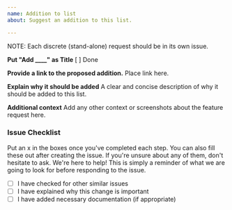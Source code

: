 ```yaml
---
name: Addition to list
about: Suggest an addition to this list.

---
```


NOTE: Each discrete (stand-alone) request should be in its own issue.

**Put "Add ____" as Title**
 [ ] Done

**Provide a link to the proposed addition.**
Place link here.

**Explain why it should be added**
A clear and concise description of why it should be added to this list.

**Additional context**
Add any other context or screenshots about the feature request here.

### Issue Checklist

Put an x in the boxes once you've completed each step. You can also fill these out after creating the issue. If you're unsure about any of them, don't hesitate to ask. We're here to help! This is simply a reminder of what we are going to look for before responding to the issue.

- [ ] I have checked for other similar issues
- [ ] I have explained why this change is important
- [ ] I have added necessary documentation (if appropriate)
